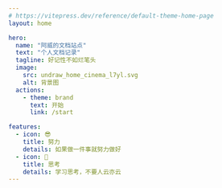 ```yaml
---
# https://vitepress.dev/reference/default-theme-home-page
layout: home

hero:
  name: "阿威的文档站点"
  text: "个人文档记录"
  tagline: 好记性不如烂笔头
  image:
    src: undraw_home_cinema_l7yl.svg
    alt: 背景图
  actions:
    - theme: brand
      text: 开始
      link: /start

features:
  - icon: 😎
    title: 努力
    details: 如果做一件事就努力做好
  - icon: 🧐
    title: 思考
    details: 学习思考，不要人云亦云
---
```


